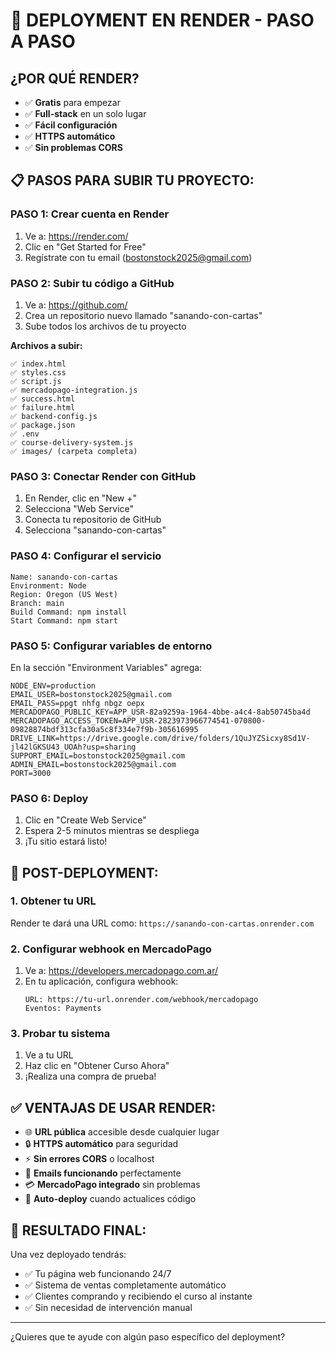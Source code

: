 # 🚀 DEPLOYMENT EN RENDER - PASO A PASO

## ¿POR QUÉ RENDER?
- ✅ **Gratis** para empezar
- ✅ **Full-stack** en un solo lugar
- ✅ **Fácil configuración**
- ✅ **HTTPS automático**
- ✅ **Sin problemas CORS**

## 📋 PASOS PARA SUBIR TU PROYECTO:

### **PASO 1: Crear cuenta en Render**
1. Ve a: https://render.com/
2. Clic en "Get Started for Free"
3. Regístrate con tu email (bostonstock2025@gmail.com)

### **PASO 2: Subir tu código a GitHub**
1. Ve a: https://github.com/
2. Crea un repositorio nuevo llamado "sanando-con-cartas"
3. Sube todos los archivos de tu proyecto

**Archivos a subir:**
```
✅ index.html
✅ styles.css  
✅ script.js
✅ mercadopago-integration.js
✅ success.html
✅ failure.html
✅ backend-config.js
✅ package.json
✅ .env
✅ course-delivery-system.js
✅ images/ (carpeta completa)
```

### **PASO 3: Conectar Render con GitHub**
1. En Render, clic en "New +"
2. Selecciona "Web Service"
3. Conecta tu repositorio de GitHub
4. Selecciona "sanando-con-cartas"

### **PASO 4: Configurar el servicio**
```
Name: sanando-con-cartas
Environment: Node
Region: Oregon (US West)
Branch: main
Build Command: npm install
Start Command: npm start
```

### **PASO 5: Configurar variables de entorno**
En la sección "Environment Variables" agrega:

```
NODE_ENV=production
EMAIL_USER=bostonstock2025@gmail.com
EMAIL_PASS=ppgt nhfg nbgz oepx
MERCADOPAGO_PUBLIC_KEY=APP_USR-82a9259a-1964-4bbe-a4c4-8ab50745ba4d
MERCADOPAGO_ACCESS_TOKEN=APP_USR-2823973966774541-070800-09828874bdf313cfa30a5c8f334e7f9b-305616995
DRIVE_LINK=https://drive.google.com/drive/folders/1QuJYZSicxy8Sd1V-jl42lGKSU43_UOAh?usp=sharing
SUPPORT_EMAIL=bostonstock2025@gmail.com
ADMIN_EMAIL=bostonstock2025@gmail.com
PORT=3000
```

### **PASO 6: Deploy**
1. Clic en "Create Web Service"
2. Espera 2-5 minutos mientras se despliega
3. ¡Tu sitio estará listo!

## 🎯 **POST-DEPLOYMENT:**

### **1. Obtener tu URL**
Render te dará una URL como: `https://sanando-con-cartas.onrender.com`

### **2. Configurar webhook en MercadoPago**
1. Ve a: https://developers.mercadopago.com.ar/
2. En tu aplicación, configura webhook:
   ```
   URL: https://tu-url.onrender.com/webhook/mercadopago
   Eventos: Payments
   ```

### **3. Probar tu sistema**
1. Ve a tu URL
2. Haz clic en "Obtener Curso Ahora"
3. ¡Realiza una compra de prueba!

## ✅ **VENTAJAS DE USAR RENDER:**

- 🌐 **URL pública** accesible desde cualquier lugar
- 🔒 **HTTPS automático** para seguridad
- ⚡ **Sin errores CORS** o localhost
- 📧 **Emails funcionando** perfectamente
- 💳 **MercadoPago integrado** sin problemas
- 🔄 **Auto-deploy** cuando actualices código

## 🎉 **RESULTADO FINAL:**

Una vez deployado tendrás:
- ✅ Tu página web funcionando 24/7
- ✅ Sistema de ventas completamente automático
- ✅ Clientes comprando y recibiendo el curso al instante
- ✅ Sin necesidad de intervención manual

---

¿Quieres que te ayude con algún paso específico del deployment?